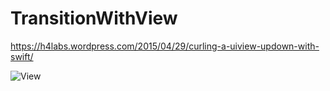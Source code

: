 TransitionWithView
==================

https://h4labs.wordpress.com/2015/04/29/curling-a-uiview-updown-with-swift/

![View](https://h4labs.files.wordpress.com/2015/04/curl_up_working2.png)
